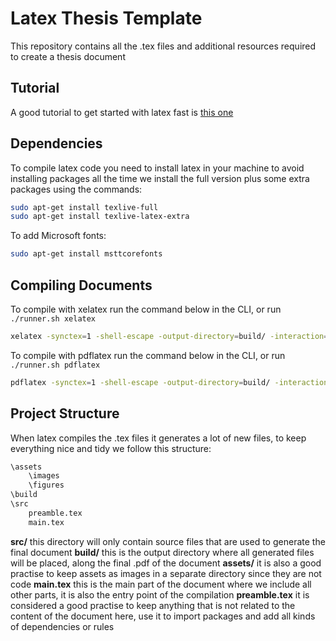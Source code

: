 # Latex Thesis Template

This repository contains all the .tex files and additional resources required to create a thesis document

## Tutorial

A good tutorial to get started with latex fast is [this one](https://github.com/luongvo209/Begin-Latex-in-minutes)

## Dependencies

To compile latex code you need to install latex in your machine to avoid installing packages all the time we install the full version plus some extra packages using the commands:

```bash
sudo apt-get install texlive-full
sudo apt-get install texlive-latex-extra
```

To add Microsoft fonts:

```bash
sudo apt-get install msttcorefonts
```

## Compiling Documents

To compile with xelatex run the command below in the CLI, or run `./runner.sh xelatex`

```bash
xelatex -synctex=1 -shell-escape -output-directory=build/ -interaction=nonstopmode src/main.tex
```

To compile with pdflatex run the command below in the CLI, or run `./runner.sh pdflatex`

```bash
pdflatex -synctex=1 -shell-escape -output-directory=build/ -interaction=nonstopmode src/main.tex
```

## Project Structure

When latex compiles the .tex files it generates a lot of new files, to keep everything nice and tidy we follow this structure:

```txt
\assets
    \images
    \figures
\build
\src
    preamble.tex
    main.tex

```

**src/** this directory will only contain source files that are used to generate the final document
**build/** this is the output directory where all generated files will be placed, along the final .pdf of the document
**assets/** it is also a good practise to keep assets as images in a separate directory since they are not code
**main.tex** this is the main part of the document where we include all other parts, it is also the entry point of the compilation
**preamble.tex** it is considered a good practise to keep anything that is not related to the content of the document here, use it to import packages and add all kinds of dependencies or rules
